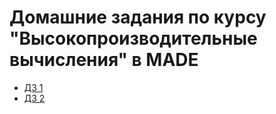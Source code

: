 # Домашние задания по курсу "Высокопроизводительные вычисления" в MADE

- [ДЗ 1](https://github.com/alexyar88/made_hpc_2020/tree/master/hw1)
- [ДЗ 2](https://github.com/alexyar88/made_hpc_2020/tree/master/hw2)
